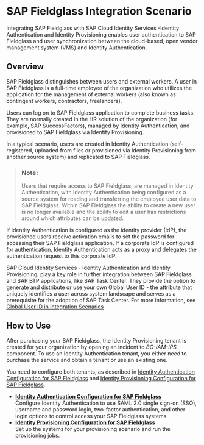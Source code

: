 <!-- loioc0b3041d08ca4ec686ecb9841088993d -->

# SAP Fieldglass Integration Scenario

Integrating SAP Fieldglass with SAP Cloud Identity Services -Identity Authentication and Identity Provisioning enables user authentication to SAP Fieldglass and user synchronization between the cloud-based, open vendor management system \(VMS\) and Identity Authentication.



<a name="loioc0b3041d08ca4ec686ecb9841088993d__section_wld_sfj_3rb"/>

## Overview

SAP Fieldglass distinguishes between users and external workers. A user in SAP Fieldglass is a full-time employee of the organization who utilizes the application for the management of external workers \(also known as contingent workers, contractors, freelancers\).

Users can log on to SAP Fieldglass application to complete business tasks. They are normally created in the HR solution of the organization \(for example, SAP SuccessFactors\), managed by Identity Authentication, and provisioned to SAP Fieldglass via Identity Provisioning.

In a typical scenario, users are created in Identity Authentication \(self-registered, uploaded from files or provisioned via Identity Provisioning from another source system\) and replicated to SAP Fieldglass.

> ### Note:  
> Users that require access to SAP Fieldglass, are managed in Identity Authentication, with Identity Authentication being configured as a source system for reading and transferring the employee user data to SAP Fieldglass. Within SAP Fieldglass the ability to create a new user is no longer available and the ability to edit a user has restrictions around which attributes can be updated.

If Identity Authentication is configured as the identity provider \(IdP\), the provisioned users receive activation emails to set the password for accessing their SAP Fieldglass application. If a corporate IdP is configured for authentication, Identity Authentication acts as a proxy and delegates the authentication request to this corporate IdP.

SAP Cloud Identity Services - Identity Authentication and Identity Provisioning, play a key role in further integration between SAP Fieldglass and SAP BTP applications, like SAP Task Center. They provide the option to generate and distribute or use your own Global User ID - the attribute that uniquely identifies a user across system landscape and serves as a prerequisite for the adoption of SAP Task Center. For more information, see [Global User ID in Integration Scenarios](global-user-id-in-integration-scenarios-a04611d.md)



<a name="loioc0b3041d08ca4ec686ecb9841088993d__section_ub5_3y2_tsb"/>

## How to Use

After purchasing your SAP Fieldglass, the Identity Provisioning tenant is created for your organization by opening an incident to *BC-IAM-IPS* component. To use an Identity Authentication tenant, you either need to purchase the service and obtain a tenant or use an existing one.

You need to configure both tenants, as described in [Identity Authentication Configuration for SAP Fieldglass](identity-authentication-configuration-for-sap-fieldglass-05f51f3.md#loio05f51f3128124693a1da0faf503060c6) and [Identity Provisioning Configuration for SAP Fieldglass](identity-provisioning-configuration-for-sap-fieldglass-5b37ffe.md).

-   **[Identity Authentication Configuration for SAP Fieldglass](identity-authentication-configuration-for-sap-fieldglass-05f51f3.md#loio05f51f3128124693a1da0faf503060c6 "Configure Identity
                                Authentication to
		use SAML 2.0 single sign-on (SSO), username and password login, two-factor authentication,
		and other login options to control access your SAP Fieldglass
		systems.")**  
Configure Identity Authentication to use SAML 2.0 single sign-on \(SSO\), username and password login, two-factor authentication, and other login options to control access your SAP Fieldglass systems.
-   **[Identity Provisioning Configuration for SAP Fieldglass](identity-provisioning-configuration-for-sap-fieldglass-5b37ffe.md "Set up the systems for your provisioning scenario and run the provisioning jobs. ")**  
Set up the systems for your provisioning scenario and run the provisioning jobs.

